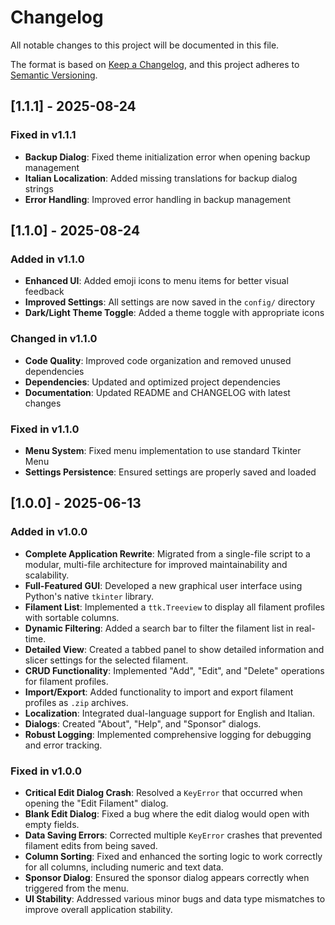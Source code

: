 # Changelog

All notable changes to this project will be documented in this file.

The format is based on [Keep a Changelog](https://keepachangelog.com/en/1.0.0/),
and this project adheres to [Semantic Versioning](https://semver.org/spec/v2.0.0.html).

## [1.1.1] - 2025-08-24

### Fixed in v1.1.1

* **Backup Dialog**: Fixed theme initialization error when opening backup management
* **Italian Localization**: Added missing translations for backup dialog strings
* **Error Handling**: Improved error handling in backup management

## [1.1.0] - 2025-08-24

### Added in v1.1.0

* **Enhanced UI**: Added emoji icons to menu items for better visual feedback
* **Improved Settings**: All settings are now saved in the `config/` directory
* **Dark/Light Theme Toggle**: Added a theme toggle with appropriate icons

### Changed in v1.1.0

* **Code Quality**: Improved code organization and removed unused dependencies
* **Dependencies**: Updated and optimized project dependencies
* **Documentation**: Updated README and CHANGELOG with latest changes

### Fixed in v1.1.0

* **Menu System**: Fixed menu implementation to use standard Tkinter Menu
* **Settings Persistence**: Ensured settings are properly saved and loaded

## [1.0.0] - 2025-06-13

### Added in v1.0.0

* **Complete Application Rewrite**: Migrated from a single-file script to a modular, multi-file architecture for improved maintainability and scalability.
* **Full-Featured GUI**: Developed a new graphical user interface using Python's native `tkinter` library.
* **Filament List**: Implemented a `ttk.Treeview` to display all filament profiles with sortable columns.
* **Dynamic Filtering**: Added a search bar to filter the filament list in real-time.
* **Detailed View**: Created a tabbed panel to show detailed information and slicer settings for the selected filament.
* **CRUD Functionality**: Implemented "Add", "Edit", and "Delete" operations for filament profiles.
* **Import/Export**: Added functionality to import and export filament profiles as `.zip` archives.
* **Localization**: Integrated dual-language support for English and Italian.
* **Dialogs**: Created "About", "Help", and "Sponsor" dialogs.
* **Robust Logging**: Implemented comprehensive logging for debugging and error tracking.

### Fixed in v1.0.0

* **Critical Edit Dialog Crash**: Resolved a `KeyError` that occurred when opening the "Edit Filament" dialog.
* **Blank Edit Dialog**: Fixed a bug where the edit dialog would open with empty fields.
* **Data Saving Errors**: Corrected multiple `KeyError` crashes that prevented filament edits from being saved.
* **Column Sorting**: Fixed and enhanced the sorting logic to work correctly for all columns, including numeric and text data.
* **Sponsor Dialog**: Ensured the sponsor dialog appears correctly when triggered from the menu.
* **UI Stability**: Addressed various minor bugs and data type mismatches to improve overall application stability.
